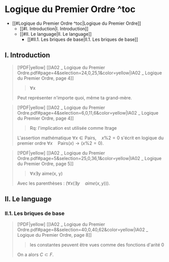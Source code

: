 # Logique du Premier Ordre ^toc

- [[#Logique du Premier Ordre ^toc|Logique du Premier Ordre]]
	- [[#I. Introduction|I. Introduction]]
	- [[#II. Le language|II. Le language]]
		- [[#II.1. Les briques de base|II.1. Les briques de base]]

## I. Introduction

> [!PDF|yellow] [[IA02 _ Logique du Premier Ordre.pdf#page=4&selection=24,0,25,1&color=yellow|IA02 _ Logique du Premier Ordre, page 4]]
> > ∀x
> 
> Peut représenter n'importe quoi, même ta grand-mère.

> [!PDF|yellow] [[IA02 _ Logique du Premier Ordre.pdf#page=4&selection=6,0,11,6&color=yellow|IA02 _ Logique du Premier Ordre, page 4]]
> > Rq: l'implication est utilisée comme ltrage
> 
> L'assertion mathématique $\forall x \in \mathrm{Pairs}, \quad x \% 2 = 0$ s'écrit en logique du premier ordre $\forall x \quad \mathrm{Pairs}(x) \to (x \% 2 = 0)$.

> [!PDF|yellow] [[IA02 _ Logique du Premier Ordre.pdf#page=5&selection=25,0,36,1&color=yellow|IA02 _ Logique du Premier Ordre, page 5]]
> > ∀x∃y aime(x, y)
> 
> Avec les parenthèses : $(\forall x (\exists y \quad aime(x,y)))$.

## II. Le language

### II.1. Les briques de base

> [!PDF|yellow] [[IA02 _ Logique du Premier Ordre.pdf#page=8&selection=40,0,40,62&color=yellow|IA02 _ Logique du Premier Ordre, page 8]]
> > les constantes peuvent être vues comme des fonctions d'arité 0
> 
> On a alors $C \subset F$.


